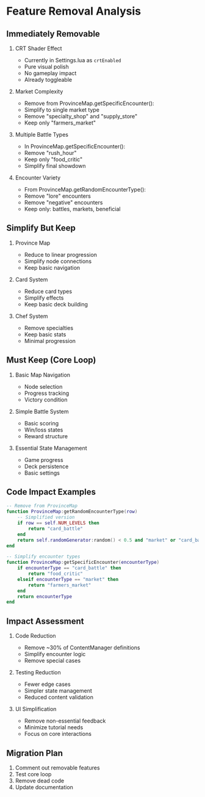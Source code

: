 # Feature Removal Analysis

## Immediately Removable
1. CRT Shader Effect
   - Currently in Settings.lua as `crtEnabled`
   - Pure visual polish
   - No gameplay impact
   - Already toggleable

2. Market Complexity
   - Remove from ProvinceMap.getSpecificEncounter():
   - Simplify to single market type
   - Remove "specialty_shop" and "supply_store"
   - Keep only "farmers_market"

3. Multiple Battle Types
   - In ProvinceMap.getSpecificEncounter():
   - Remove "rush_hour"
   - Keep only "food_critic"
   - Simplify final showdown

4. Encounter Variety
   - From ProvinceMap.getRandomEncounterType():
   - Remove "lore" encounters
   - Remove "negative" encounters
   - Keep only: battles, markets, beneficial

## Simplify But Keep
1. Province Map
   - Reduce to linear progression
   - Simplify node connections
   - Keep basic navigation

2. Card System
   - Reduce card types
   - Simplify effects
   - Keep basic deck building

3. Chef System
   - Remove specialties
   - Keep basic stats
   - Minimal progression

## Must Keep (Core Loop)
1. Basic Map Navigation
   - Node selection
   - Progress tracking
   - Victory condition

2. Simple Battle System
   - Basic scoring
   - Win/loss states
   - Reward structure

3. Essential State Management
   - Game progress
   - Deck persistence
   - Basic settings

## Code Impact Examples
```lua
-- Remove from ProvinceMap
function ProvinceMap:getRandomEncounterType(row)
    -- Simplified version
    if row == self.NUM_LEVELS then
        return "card_battle"
    end
    return self.randomGenerator:random() < 0.5 and "market" or "card_battle"
end

-- Simplify encounter types
function ProvinceMap:getSpecificEncounter(encounterType)
    if encounterType == "card_battle" then
        return "food_critic"
    elseif encounterType == "market" then
        return "farmers_market"
    end
    return encounterType
end
```

## Impact Assessment
1. Code Reduction
   - Remove ~30% of ContentManager definitions
   - Simplify encounter logic
   - Remove special cases

2. Testing Reduction
   - Fewer edge cases
   - Simpler state management
   - Reduced content validation

3. UI Simplification
   - Remove non-essential feedback
   - Minimize tutorial needs
   - Focus on core interactions

## Migration Plan
1. Comment out removable features
2. Test core loop
3. Remove dead code
4. Update documentation